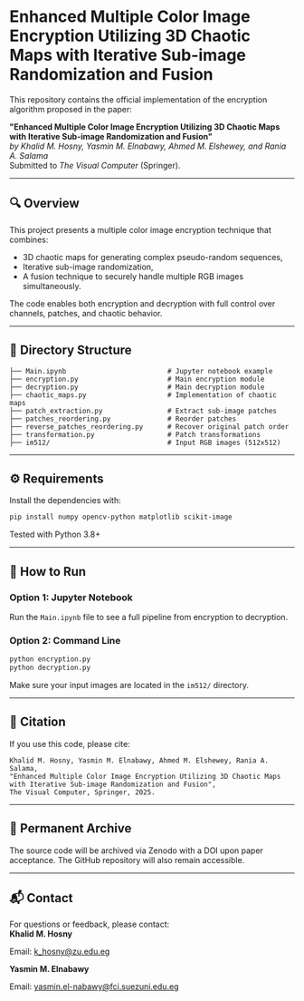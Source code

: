 
# Enhanced Multiple Color Image Encryption Utilizing 3D Chaotic Maps with Iterative Sub-image Randomization and Fusion

This repository contains the official implementation of the encryption algorithm proposed in the paper:

**"Enhanced Multiple Color Image Encryption Utilizing 3D Chaotic Maps with Iterative Sub-image Randomization and Fusion"**  
*by Khalid M. Hosny, Yasmin M. Elnabawy, Ahmed M. Elshewey, and Rania A. Salama*  
Submitted to *The Visual Computer* (Springer).

---

## 🔍 Overview

This project presents a multiple color image encryption technique that combines:
- 3D chaotic maps for generating complex pseudo-random sequences,
- Iterative sub-image randomization,
- A fusion technique to securely handle multiple RGB images simultaneously.

The code enables both encryption and decryption with full control over channels, patches, and chaotic behavior.

---

## 📁 Directory Structure

```
├── Main.ipynb                         # Jupyter notebook example
├── encryption.py                      # Main encryption module
├── decryption.py                      # Main decryption module
├── chaotic_maps.py                    # Implementation of chaotic maps
├── patch_extraction.py                # Extract sub-image patches
├── patches_reordering.py              # Reorder patches
├── reverse_patches_reordering.py      # Recover original patch order
├── transformation.py                  # Patch transformations
├── im512/                             # Input RGB images (512x512)
```

---

## ⚙️ Requirements

Install the dependencies with:

```bash
pip install numpy opencv-python matplotlib scikit-image
```

Tested with Python 3.8+

---

## 🚀 How to Run

### Option 1: Jupyter Notebook
Run the `Main.ipynb` file to see a full pipeline from encryption to decryption.

### Option 2: Command Line

```bash
python encryption.py
python decryption.py
```

Make sure your input images are located in the `im512/` directory.

---

## 📌 Citation

If you use this code, please cite:

```
Khalid M. Hosny, Yasmin M. Elnabawy, Ahmed M. Elshewey, Rania A. Salama,
"Enhanced Multiple Color Image Encryption Utilizing 3D Chaotic Maps with Iterative Sub-image Randomization and Fusion",
The Visual Computer, Springer, 2025.
```

---

## 🔗 Permanent Archive

The source code will be archived via Zenodo with a DOI upon paper acceptance. The GitHub repository will also remain accessible.

---

## 📬 Contact

For questions or feedback, please contact:  
**Khalid M. Hosny**  

Email: k_hosny@zu.edu.eg

**Yasmin M. Elnabawy**

Email: yasmin.el-nabawy@fci.suezuni.edu.eg
